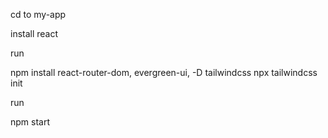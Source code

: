 cd to my-app 

install react 

run

npm install react-router-dom, evergreen-ui, -D tailwindcss npx tailwindcss init

run 

npm start
 
 
